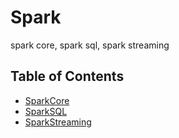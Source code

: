 # Spark
<p align="left">
  spark core, spark sql, spark streaming
</p>

## Table of Contents

* [SparkCore](#SparkCore)
* [SparkSQL](#SparkSQL)
* [SparkStreaming](#SparkStreaming)

